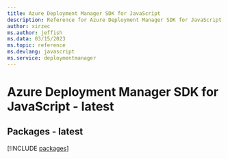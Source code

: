 ```yaml
---
title: Azure Deployment Manager SDK for JavaScript
description: Reference for Azure Deployment Manager SDK for JavaScript
author: xirzec
ms.author: jeffish
ms.data: 03/15/2023
ms.topic: reference
ms.devlang: javascript
ms.service: deploymentmanager
---
```

# Azure Deployment Manager SDK for JavaScript - latest
## Packages - latest
[!INCLUDE [packages](deployment-manager-index.md)]